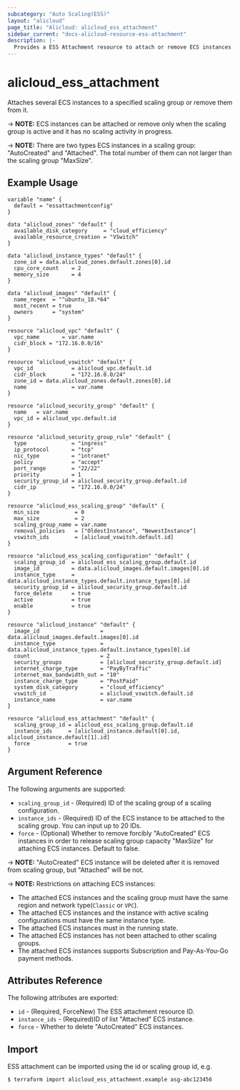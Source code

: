 ```yaml
---
subcategory: "Auto Scaling(ESS)"
layout: "alicloud"
page_title: "Alicloud: alicloud_ess_attachment"
sidebar_current: "docs-alicloud-resource-ess-attachment"
description: |-
  Provides a ESS Attachment resource to attach or remove ECS instances.
---
```


# alicloud\_ess\_attachment

Attaches several ECS instances to a specified scaling group or remove them from it.

-> **NOTE:** ECS instances can be attached or remove only when the scaling group is active and it has no scaling activity in progress.

-> **NOTE:** There are two types ECS instances in a scaling group: "AutoCreated" and "Attached". The total number of them can not larger than the scaling group "MaxSize".

## Example Usage

```
variable "name" {
  default = "essattachmentconfig"
}

data "alicloud_zones" "default" {
  available_disk_category     = "cloud_efficiency"
  available_resource_creation = "VSwitch"
}

data "alicloud_instance_types" "default" {
  zone_id = data.alicloud_zones.default.zones[0].id
  cpu_core_count    = 2
  memory_size       = 4
}

data "alicloud_images" "default" {
  name_regex  = "^ubuntu_18.*64"
  most_recent = true
  owners      = "system"
}

resource "alicloud_vpc" "default" {
  vpc_name       = var.name
  cidr_block = "172.16.0.0/16"
}

resource "alicloud_vswitch" "default" {
  vpc_id            = alicloud_vpc.default.id
  cidr_block        = "172.16.0.0/24"
  zone_id = data.alicloud_zones.default.zones[0].id
  name              = var.name
}

resource "alicloud_security_group" "default" {
  name   = var.name
  vpc_id = alicloud_vpc.default.id
}

resource "alicloud_security_group_rule" "default" {
  type              = "ingress"
  ip_protocol       = "tcp"
  nic_type          = "intranet"
  policy            = "accept"
  port_range        = "22/22"
  priority          = 1
  security_group_id = alicloud_security_group.default.id
  cidr_ip           = "172.16.0.0/24"
}

resource "alicloud_ess_scaling_group" "default" {
  min_size           = 0
  max_size           = 2
  scaling_group_name = var.name
  removal_policies   = ["OldestInstance", "NewestInstance"]
  vswitch_ids        = [alicloud_vswitch.default.id]
}

resource "alicloud_ess_scaling_configuration" "default" {
  scaling_group_id  = alicloud_ess_scaling_group.default.id
  image_id          = data.alicloud_images.default.images[0].id
  instance_type     = data.alicloud_instance_types.default.instance_types[0].id
  security_group_id = alicloud_security_group.default.id
  force_delete      = true
  active            = true
  enable            = true
}

resource "alicloud_instance" "default" {
  image_id                   = data.alicloud_images.default.images[0].id
  instance_type              = data.alicloud_instance_types.default.instance_types[0].id
  count                      = 2
  security_groups            = [alicloud_security_group.default.id]
  internet_charge_type       = "PayByTraffic"
  internet_max_bandwidth_out = "10"
  instance_charge_type       = "PostPaid"
  system_disk_category       = "cloud_efficiency"
  vswitch_id                 = alicloud_vswitch.default.id
  instance_name              = var.name
}

resource "alicloud_ess_attachment" "default" {
  scaling_group_id = alicloud_ess_scaling_group.default.id
  instance_ids     = [alicloud_instance.default[0].id, alicloud_instance.default[1].id]
  force            = true
}
```

## Argument Reference

The following arguments are supported:

* `scaling_group_id` - (Required) ID of the scaling group of a scaling configuration.
* `instance_ids` - (Required) ID of the ECS instance to be attached to the scaling group. You can input up to 20 IDs.
* `force` - (Optional) Whether to remove forcibly "AutoCreated" ECS instances in order to release scaling group capacity "MaxSize" for attaching ECS instances. Default to false.

-> **NOTE:** "AutoCreated" ECS instance will be deleted after it is removed from scaling group, but "Attached" will be not.

-> **NOTE:** Restrictions on attaching ECS instances:

   - The attached ECS instances and the scaling group must have the same region and network type(`Classic` or `VPC`).
   - The attached ECS instances and the instance with active scaling configurations must have the same instance type.
   - The attached ECS instances must in the running state.
   - The attached ECS instances has not been attached to other scaling groups.
   - The attached ECS instances supports Subscription and Pay-As-You-Go payment methods.

## Attributes Reference

The following attributes are exported:

* `id` - (Required, ForceNew) The ESS attachment resource ID.
* `instance_ids` - (Required)ID of list "Attached" ECS instance.
* `force` - Whether to delete "AutoCreated" ECS instances.

## Import

ESS attachment can be imported using the id or scaling group id, e.g.

```
$ terraform import alicloud_ess_attachment.example asg-abc123456
```
